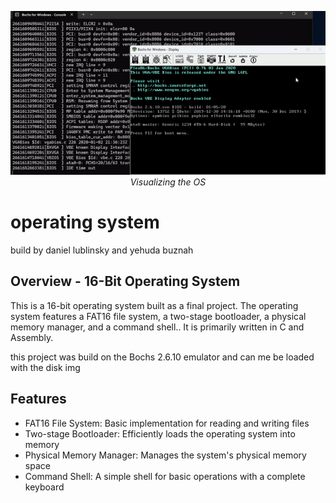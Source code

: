 
<p align="center">
  <img src="/gifCoverVid.gif" alt="Network Animation" width="600">
  <br>
  <i>Visualizing the OS</i>
</p>


# operating system
build by daniel lublinsky and yehuda buznah


## Overview - 16-Bit Operating System
This is a 16-bit operating system built as a final project. The operating system features a FAT16 file system, a two-stage bootloader, a physical memory manager, and a command shell.. It is primarily written in C and Assembly.

this project was build on the Bochs 2.6.10 emulator and can me be loaded with the disk img 

## Features
* FAT16 File System: Basic implementation for reading and writing files
* Two-stage Bootloader: Efficiently loads the operating system into memory
* Physical Memory Manager: Manages the system's physical memory space
* Command Shell: A simple shell for basic operations with a complete keyboard

